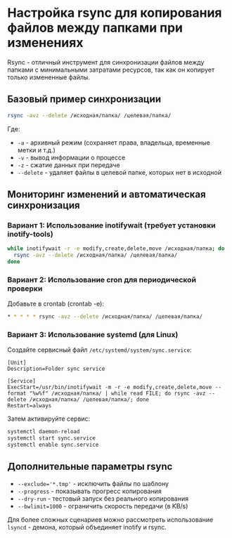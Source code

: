 # Настройка rsync для копирования файлов между папками при изменениях

Rsync - отличный инструмент для синхронизации файлов между папками с минимальными затратами ресурсов, так как он копирует только измененные файлы.

## Базовый пример синхронизации

```bash
rsync -avz --delete /исходная/папка/ /целевая/папка/
```

Где:
- `-a` - архивный режим (сохраняет права, владельца, временные метки и т.д.)
- `-v` - вывод информации о процессе
- `-z` - сжатие данных при передаче
- `--delete` - удаляет файлы в целевой папке, которых нет в исходной

## Мониторинг изменений и автоматическая синхронизация

### Вариант 1: Использование inotifywait (требует установки inotify-tools)

```bash
while inotifywait -r -e modify,create,delete,move /исходная/папка; do
  rsync -avz --delete /исходная/папка/ /целевая/папка/
done
```

### Вариант 2: Использование cron для периодической проверки

Добавьте в crontab (crontab -e):
```bash
* * * * * rsync -avz --delete /исходная/папка/ /целевая/папка/
```

### Вариант 3: Использование systemd (для Linux)

Создайте сервисный файл `/etc/systemd/system/sync.service`:
```
[Unit]
Description=Folder sync service

[Service]
ExecStart=/usr/bin/inotifywait -m -r -e modify,create,delete,move --format "%w%f" /исходная/папка/ | while read FILE; do rsync -avz --delete /исходная/папка/ /целевая/папка/; done
Restart=always
```

Затем активируйте сервис:
```bash
systemctl daemon-reload
systemctl start sync.service
systemctl enable sync.service
```

## Дополнительные параметры rsync

- `--exclude='*.tmp'` - исключить файлы по шаблону
- `--progress` - показывать прогресс копирования
- `--dry-run` - тестовый запуск без реального копирования
- `--bwlimit=1000` - ограничить скорость передачи (в KB/s)

Для более сложных сценариев можно рассмотреть использование `lsyncd` - демона, который объединяет inotify и rsync.